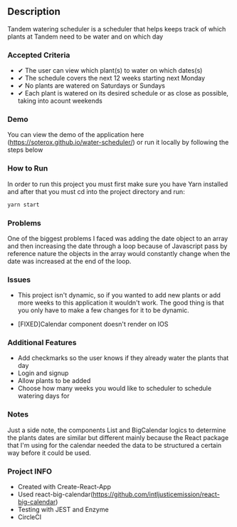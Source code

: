 ## Description

Tandem watering scheduler is a scheduler that helps keeps track of which plants at Tandem need to be water and on which day

### Accepted Criteria

- &#x2714; The user can view which plant(s) to water on which dates(s)
- &#x2714; The schedule covers the next 12 weeks starting next Monday
- &#x2714; No plants are watered on Saturdays or Sundays
- &#x2714; Each plant is watered on its desired schedule or as close as possible, taking into acount weekends

### Demo

You can view the demo of the application here (https://soterox.github.io/water-scheduler/) or run it locally by following the steps below

### How to Run

In order to run this project you must first make sure you have Yarn installed and after that you must cd into the project directory and run:

```js
yarn start
```

### Problems

One of the biggest problems I faced was adding the date object to an array and then increasing the date through a loop because of Javascript pass by reference nature the objects in the array would constantly change when the date was increased at the end of the loop.

### Issues

- This project isn't dynamic, so if you wanted to add new plants or add more weeks to this application it wouldn't work. The good thing is that you only have to make a few changes for it to be dynamic.

- [FIXED]Calendar component doesn't render on IOS

### Additional Features

- Add checkmarks so the user knows if they already water the plants that day
- Login and signup
- Allow plants to be added
- Choose how many weeks you would like to scheduler to schedule watering days for

### Notes

Just a side note, the components List and BigCalendar logics to determine the plants dates are similar but different mainly because the React package that I'm using for the calendar needed the data to be structured a certain way before it could be used.

### Project INFO

- Created with Create-React-App
- Used react-big-calendar(https://github.com/intljusticemission/react-big-calendar)
- Testing with JEST and Enzyme
- CircleCI
